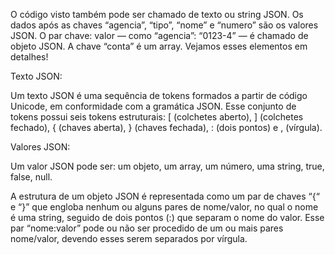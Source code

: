  O código visto também pode ser chamado de texto ou string 
JSON. Os dados após as chaves “agencia”, “tipo”, “nome” e 
“numero” são os valores JSON. O par chave: valor — como 
“agencia”: “0123-4” — é chamado de objeto JSON. A chave 
“conta” é um array. Vejamos esses elementos em detalhes!


Texto JSON:

Um texto JSON é uma sequência de tokens formados a 
partir de código Unicode, em conformidade com a gramática 
JSON. Esse conjunto de tokens possui seis tokens 
estruturais: [ (colchetes aberto), ] (colchetes fechado), 
{ (chaves aberta), } (chaves fechada), : (dois pontos) e , 
(vírgula).


Valores JSON:

Um valor JSON pode ser: um objeto, um array, um número, 
uma string, true, false, null.

A estrutura de um objeto JSON é representada como um par 
de chaves “{“ e “}” que engloba nenhum ou alguns pares de 
nome/valor, no qual o nome é uma string, seguido de dois 
pontos (:) que separam o nome do valor. Esse par 
“nome:valor” pode ou não ser procedido de um ou mais pares 
nome/valor, devendo esses serem separados por vírgula.
